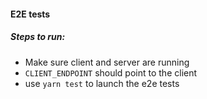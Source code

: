 #### E2E tests

##### Steps to run:

- Make sure client and server are running
- `CLIENT_ENDPOINT` should point to the client
- use `yarn test` to launch the e2e tests
